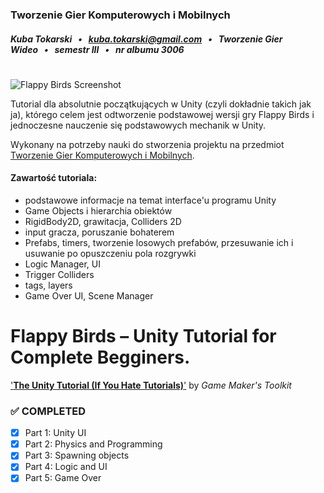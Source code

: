 ### Tworzenie Gier Komputerowych i Mobilnych
##### Kuba Tokarski   •   kuba.tokarski@gmail.com   •   Tworzenie Gier Wideo   •   semestr III   •   nr albumu 3006

#

![Flappy Birds Screenshot](./wsf-flappy-birds_screen.png)

Tutorial dla absolutnie początkujących w Unity (czyli dokładnie takich jak ja), którego celem jest odtworzenie podstawowej wersji gry Flappy Birds i jednoczesne nauczenie się podstawowych mechanik w Unity.

Wykonany na potrzeby nauki do stworzenia projektu na przedmiot [Tworzenie Gier Komputerowych i Mobilnych](https://github.com/kubatokarski/wsf-tgkim).

#### Zawartość tutoriala:

- podstawowe informacje na temat interface'u programu Unity
- Game Objects i hierarchia obiektów
- RigidBody2D, grawitacja, Colliders 2D
- input gracza, poruszanie bohaterem
- Prefabs, timers, tworzenie losowych prefabów, przesuwanie ich i usuwanie po opuszczeniu pola rozgrywki
- Logic Manager, UI
- Trigger Colliders
- tags, layers
- Game Over UI, Scene Manager

# Flappy Birds – Unity Tutorial for Complete Begginers.

['**The Unity Tutorial (If You Hate Tutorials)**'](https://www.youtube.com/watch?v=XtQMytORBmM) by *Game Maker's Toolkit* 

### ✅ COMPLETED

- [X] Part 1: Unity UI
- [X] Part 2: Physics and Programming
- [X] Part 3: Spawning objects
- [X] Part 4: Logic and UI
- [X] Part 5: Game Over